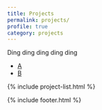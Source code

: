 ```yaml
---
title: Projects
permalink: projects/
profile: true
category: projects
---
```


Ding ding ding ding ding

- [A](https://google.com)
- [B](https://bing.com)

{% include project-list.html %}

{% include footer.html %}